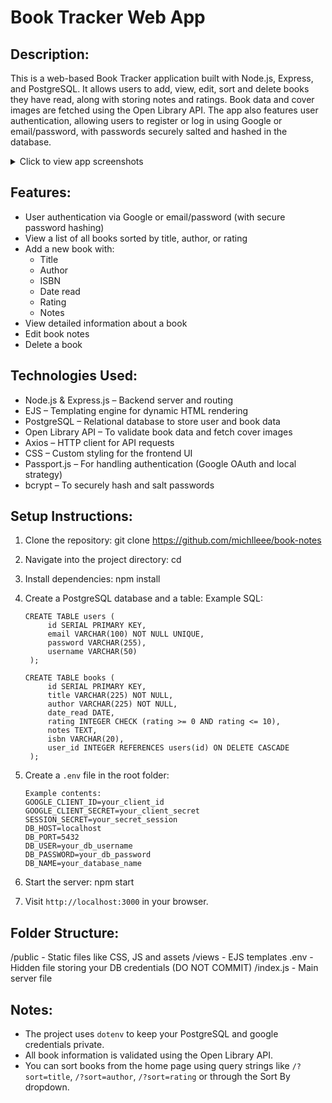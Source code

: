 Book Tracker Web App
=====================

Description:
------------
This is a web-based Book Tracker application built with Node.js, Express, and PostgreSQL. It allows users to add, view, edit, sort and delete books they have read, 
along with storing notes and ratings. Book data and cover images are fetched using the Open Library API. 
The app also features user authentication, allowing users to register or log in using Google or email/password, 
with passwords securely salted and hashed in the database.

<details>
  <summary>Click to view app screenshots</summary>

  <p align="center">
    <img src="https://github.com/user-attachments/assets/d304361a-dc7a-40e4-8d3b-f80fa505e062" width="600"/>
    <br>
    <img src="https://github.com/user-attachments/assets/dd891dee-243f-4f87-86fa-ef28dfa2b41e" width="600"/>
    <br>
    <img src="https://github.com/user-attachments/assets/6e1b9ce1-5a8e-4bc3-bed9-c601248beb27" width="600"/>
    <br>
    <img src="https://github.com/user-attachments/assets/566b302c-a0d0-46dc-ac76-7529024f557e" width="600"/>
  </p>

</details>


Features:
---------
- User authentication via Google or email/password (with secure password hashing)
- View a list of all books sorted by title, author, or rating
- Add a new book with:
    - Title
    - Author
    - ISBN
    - Date read
    - Rating
    - Notes
- View detailed information about a book
- Edit book notes
- Delete a book

Technologies Used:
------------------
- Node.js & Express.js – Backend server and routing
- EJS – Templating engine for dynamic HTML rendering
- PostgreSQL – Relational database to store user and book data
- Open Library API – To validate book data and fetch cover images
- Axios – HTTP client for API requests
- CSS – Custom styling for the frontend UI
- Passport.js – For handling authentication (Google OAuth and local strategy)
- bcrypt – To securely hash and salt passwords

Setup Instructions:
-------------------

1. Clone the repository:
   git clone https://github.com/michlleee/book-notes

2. Navigate into the project directory:
   cd <your-project-folder>

3. Install dependencies:
   npm install

4. Create a PostgreSQL database and a table:
   Example SQL:
   ```
   CREATE TABLE users (
        id SERIAL PRIMARY KEY,
        email VARCHAR(100) NOT NULL UNIQUE,
        password VARCHAR(255),
        username VARCHAR(50)
    );
   
   CREATE TABLE books (
        id SERIAL PRIMARY KEY,
        title VARCHAR(225) NOT NULL,
        author VARCHAR(225) NOT NULL,
        date_read DATE,
        rating INTEGER CHECK (rating >= 0 AND rating <= 10),
        notes TEXT,
        isbn VARCHAR(20),
        user_id INTEGER REFERENCES users(id) ON DELETE CASCADE
    );
   ```

6. Create a `.env` file in the root folder:
   ```
   Example contents:
   GOOGLE_CLIENT_ID=your_client_id
   GOOGLE_CLIENT_SECRET=your_client_secret
   SESSION_SECRET=your_secret_session
   DB_HOST=localhost
   DB_PORT=5432
   DB_USER=your_db_username
   DB_PASSWORD=your_db_password
   DB_NAME=your_database_name
   ```

7. Start the server:
   npm start

8. Visit `http://localhost:3000` in your browser.

Folder Structure:
-----------------
/public           - Static files like CSS, JS and assets
/views            - EJS templates
.env              - Hidden file storing your DB credentials (DO NOT COMMIT)
/index.js         - Main server file

Notes:
------
- The project uses `dotenv` to keep your PostgreSQL and google credentials private.
- All book information is validated using the Open Library API.
- You can sort books from the home page using query strings like `/?sort=title`, `/?sort=author`, `/?sort=rating` or through the Sort By dropdown.
